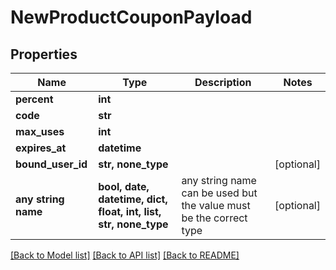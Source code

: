 # NewProductCouponPayload


## Properties
Name | Type | Description | Notes
------------ | ------------- | ------------- | -------------
**percent** | **int** |  | 
**code** | **str** |  | 
**max_uses** | **int** |  | 
**expires_at** | **datetime** |  | 
**bound_user_id** | **str, none_type** |  | [optional] 
**any string name** | **bool, date, datetime, dict, float, int, list, str, none_type** | any string name can be used but the value must be the correct type | [optional]

[[Back to Model list]](../README.md#documentation-for-models) [[Back to API list]](../README.md#documentation-for-api-endpoints) [[Back to README]](../README.md)


